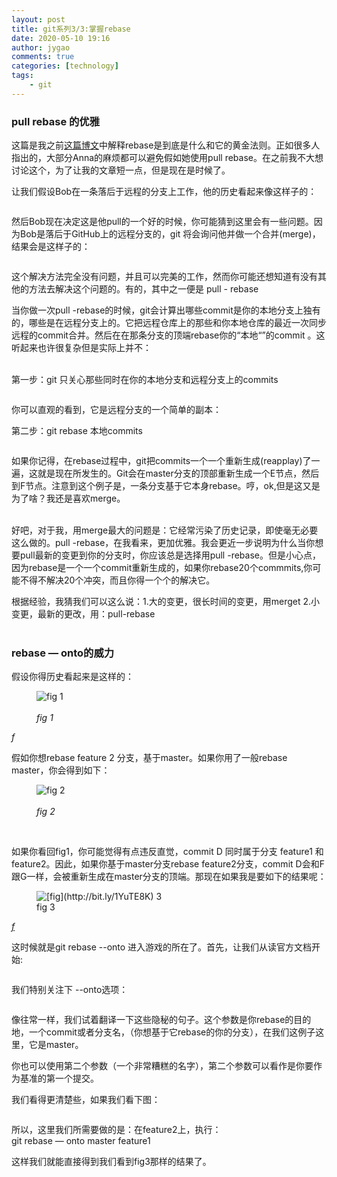 ```yaml
---
layout: post
title: git系列3/3:掌握rebase
date: 2020-05-10 19:16
author: jygao
comments: true
categories: [technology]
tags:
    - git
---
```

<!-- wp:heading {"level":3} -->
<h3 id="the-elegance-of-pull-rebase">pull rebase 的优雅</h3>
<!-- /wp:heading -->

<!-- wp:paragraph -->
<p>这篇是我之前<a href="http://jiangyungao.com/technology/2020/04/12/git-series2/">这篇博文</a>中解释rebase是到底是什么和它的黄金法则。正如很多人指出的，大部分Anna的麻烦都可以避免假如她使用pull rebase。在之前我不大想讨论这个，为了让我的文章短一点，但是现在是时候了。</p>
<!-- /wp:paragraph -->

<!-- wp:paragraph -->
<p>让我们假设Bob在一条落后于远程的分支上工作，他的历史看起来像这样子的：</p>
<!-- /wp:paragraph -->

<!-- wp:image -->
<figure class="wp-block-image"><img src="https://i.loli.net/2020/05/10/eVI4QUhH97mGDAb.png" alt=""/></figure>
<!-- /wp:image -->

<!-- wp:paragraph -->
<p>然后Bob现在决定这是他pull的一个好的时候，你可能猜到这里会有一些问题。因为Bob是落后于GitHub上的远程分支的，git 将会询问他并做一个合并(merge)，结果会是这样子的：</p>
<!-- /wp:paragraph -->

<!-- wp:image -->
<figure class="wp-block-image"><img src="https://i.loli.net/2020/05/10/cFYsrSvVKZ7mWP3.png" alt=""/></figure>
<!-- /wp:image -->

<!-- wp:paragraph -->
<p>这个解决方法完全没有问题，并且可以完美的工作，然而你可能还想知道有没有其他的方法去解决这个问题的。有的，其中之一便是 pull - rebase</p>
<!-- /wp:paragraph -->

<!-- wp:paragraph -->
<p>当你做一次pull -rebase的时候，git会计算出哪些commit是你的本地分支上独有的，哪些是在远程分支上的。它把远程仓库上的那些和你本地仓库的最近一次同步远程的commit合并。然后在在那条分支的顶端rebase你的“本地“”的commit 。这听起来也许很复杂但是实际上并不：</p>
<!-- /wp:paragraph -->

<!-- wp:paragraph -->
<p><br>第一步：git 只关心那些同时在你的本地分支和远程分支上的commits</p>
<!-- /wp:paragraph -->

<!-- wp:image -->
<figure class="wp-block-image"><img src="https://i.loli.net/2020/05/10/5n4vtHuWUMjCIXB.png" alt=""/></figure>
<!-- /wp:image -->

<!-- wp:paragraph -->
<p>你可以直观的看到，它是远程分支的一个简单的副本：</p>
<!-- /wp:paragraph -->

<!-- wp:paragraph -->
<p>第二步：git rebase 本地commits</p>
<!-- /wp:paragraph -->

<!-- wp:image -->
<figure class="wp-block-image"><img src="https://i.loli.net/2020/05/10/hs74nUVc5Et1BD9.png" alt=""/></figure>
<!-- /wp:image -->

<!-- wp:paragraph -->
<p>如果你记得，在rebase过程中，git把commits一个一个重新生成(reapplay)了一遍，这就是现在所发生的。Git会在master分支的顶部重新生成一个E节点，然后到F节点。注意到这个例子是，一条分支基于它本身rebase。哼，ok,但是这又是为了啥？我还是喜欢merge。<br><br></p>
<!-- /wp:paragraph -->

<!-- wp:paragraph -->
<p>好吧，对于我，用merge最大的问题是：它经常污染了历史记录，即使毫无必要这么做的。pull -rebase，在我看来，更加优雅。我会更近一步说明为什么当你想要pull最新的变更到你的分支时，你应该总是选择用pull -rebase。但是小心点，因为rebase是一个一个commit重新生成的，如果你rebase20个commmits,你可能不得不解决20个冲突，而且你得一个个的解决它。</p>
<!-- /wp:paragraph -->

<!-- wp:paragraph -->
<p>根据经验，我猜我们可以这么说：1.大的变更，很长时间的变更，用merget 2.小变更，最新的更改，用：pull-rebase<br><br></p>
<!-- /wp:paragraph -->

<!-- wp:heading {"level":3} -->
<h3 id="the-power-of-rebase-onto">rebase — onto的威力</h3>
<!-- /wp:heading -->

<!-- wp:paragraph -->
<p>假设你得历史看起来是这样的：</p>
<!-- /wp:paragraph -->

<!-- wp:image -->
<figure class="wp-block-image"><img src="https://i.loli.net/2020/05/10/ovpLaeQE4DwTPNs.png" alt="fig 1"/><figcaption> <br><em>fig 1</em></figcaption></figure>
<!-- /wp:image -->

<!-- wp:paragraph -->
<p><em>f</em></p>
<!-- /wp:paragraph -->

<!-- wp:paragraph -->
<p>假如你想rebase feature 2 分支，基于master。如果你用了一般rebase master，你会得到如下：</p>
<!-- /wp:paragraph -->

<!-- wp:image -->
<figure class="wp-block-image"><img src="https://i.loli.net/2020/05/10/vp2lqXfPI6dbm53.png" alt="fig 2"/><figcaption> <br><em>fig 2﻿</em> </figcaption></figure>
<!-- /wp:image -->

<!-- wp:paragraph -->
<p><br></p>
<!-- /wp:paragraph -->

<!-- wp:paragraph -->
<p>如果你看回fig1，你可能觉得有点违反直觉，commit D 同时属于分支 feature1 和feature2。因此，如果你基于master分支rebase feature2分支，commit D会和F跟G一样，会被重新生成在master分支的顶端。那现在如果我是要如下的结果呢：</p>
<!-- /wp:paragraph -->

<!-- wp:image -->
<figure class="wp-block-image"><img src="https://i.loli.net/2020/05/10/gvW7NbSpk2XCTIY.png" alt="[fig](http://bit.ly/1YuTE8K) 3"/><figcaption>fig 3</figcaption></figure>
<!-- /wp:image -->

<!-- wp:paragraph -->
<p><em><a href="http://bit.ly/1YuTE8K">f</a></em></p>
<!-- /wp:paragraph -->

<!-- wp:paragraph -->
<p>这时候就是git rebase --onto 进入游戏的所在了。首先，让我们从读官方文档开始:</p>
<!-- /wp:paragraph -->

<!-- wp:image -->
<figure class="wp-block-image"><img src="https://i.loli.net/2020/05/10/evmpyjUZdcTONi8.png" alt=""/></figure>
<!-- /wp:image -->

<!-- wp:paragraph -->
<p>我们特别关注下 --onto选项：</p>
<!-- /wp:paragraph -->

<!-- wp:image -->
<figure class="wp-block-image"><img src="https://i.loli.net/2020/05/10/OCN6ruvxo5Ymywc.png" alt=""/></figure>
<!-- /wp:image -->

<!-- wp:paragraph -->
<p>像往常一样，我们试着翻译一下这些隐秘的句子。这个参数是你rebase的目的地，一个commit或者分支名，（你想基于它rebase的你的分支），在我们这例子这里，它是master。</p>
<!-- /wp:paragraph -->

<!-- wp:paragraph -->
<p>你也可以使用第二个参数（一个非常糟糕的名字），第二个参数可以看作是你要作为基准的第一个提交。</p>
<!-- /wp:paragraph -->

<!-- wp:paragraph -->
<p>我们看得更清楚些，如果我们看下图：</p>
<!-- /wp:paragraph -->

<!-- wp:image -->
<figure class="wp-block-image"><img src="https://i.loli.net/2020/05/10/h3osxQpL1Ujkev9.png" alt=""/></figure>
<!-- /wp:image -->

<!-- wp:paragraph -->
<p>所以，这里我们所需要做的是：在feature2上，执行： <br>git rebase — onto master feature1 </p>
<!-- /wp:paragraph -->

<!-- wp:paragraph -->
<p>这样我们就能直接得到我们看到fig3那样的结果了。</p>
<!-- /wp:paragraph -->

<!-- wp:paragraph -->
<p><br></p>
<!-- /wp:paragraph -->
